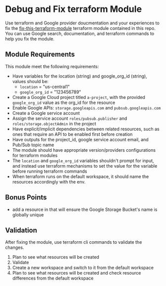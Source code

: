  # Debug and Fix terraform Module

Use terraform and Google provider doucmentation and your experiences to fix the [fix-this-terraform-module](./fix-this-terraform-module/) terraform module contained in this repo. You can use Google search, documentation, and terraform commands to help you fix the module.

## Module Requirements

This module meet the following requirements:

- Have variables for the location (string) and google_org_id (string), values should be:
  - `location` = "us-central1"
  - `google_org_id` = "123456789"
- Create a Google Cloud project titled `a-project`, with the provided `google_org_id` value as the org_id for the resource
- Enable Google APIs: `storage.googleapis.com` and `pubsub.googleapis.com`
- Create a Google service account
- Assign the service account `roles/pubsub.publisher` and `roles/storage.objectAdmin` in the project
- Have explicit/implicit dependencies between related resources, such as ones that require an API to be enabled first before creation
- Have outputs for the project_id, google service account email, and Pub/Sub topic name
- The module should have appropriate version/providers configurations for terraform modules
- The `location` and  `google_org_id` variables shouldn't prompt for input, and instead use terraform mechanisms to set the value for the variable before running terraform commands
- When terraform runs on the default workspace, it should name the resources accordingly with the env. 

## Bonus Points

 - add a resource in that will ensure the Google Storage Bucket's name is globally unique

## Validation

After fixing the module, use terraform cli commands to validate the changes.

1. Plan to see what resources will be created
2. Validate
3. Create a new workspace and switch to it from the default workspace
4. Plan to see what resources will be created and check resource differences from the default workspace
